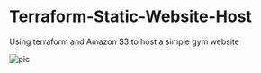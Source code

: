 # Terraform-Static-Website-Host
Using terraform and Amazon S3 to host a simple gym website

![pic](static_site.png)
